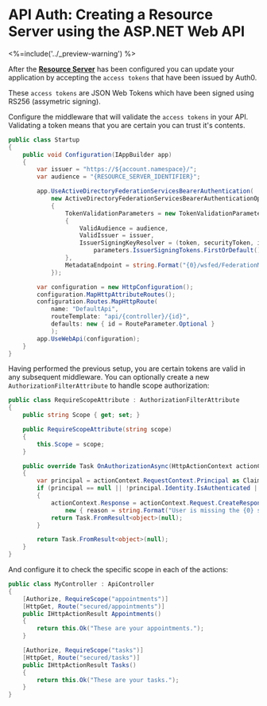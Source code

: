 # API Auth: Creating a Resource Server using the ASP.NET Web API
<%=include('../_preview-warning') %>

After the [**Resource Server**](/api-auth/config/resource-servers) has been configured you can update your application by accepting the `access tokens` that have been issued by Auth0.

These `access tokens` are JSON Web Tokens which have been signed using RS256 (assymetric signing).

Configure the middleware that will validate the `access tokens` in your API. Validating a token means that you are certain you can trust it's contents.

```cs
public class Startup
{
    public void Configuration(IAppBuilder app)
    {
        var issuer = "https://${account.namespace}/";
        var audience = "{RESOURCE_SERVER_IDENTIFIER}";

        app.UseActiveDirectoryFederationServicesBearerAuthentication(
            new ActiveDirectoryFederationServicesBearerAuthenticationOptions
            {
                TokenValidationParameters = new TokenValidationParameters
                {
                    ValidAudience = audience,
                    ValidIssuer = issuer,
                    IssuerSigningKeyResolver = (token, securityToken, identifier, parameters) =>
                        parameters.IssuerSigningTokens.FirstOrDefault().SecurityKeys.FirstOrDefault()
                },
                MetadataEndpoint = string.Format("{0}/wsfed/FederationMetadata/2007-06/FederationMetadata.xml", issuer.TrimEnd('/'))
            });

        var configuration = new HttpConfiguration();
        configuration.MapHttpAttributeRoutes();
        configuration.Routes.MapHttpRoute(
            name: "DefaultApi",
            routeTemplate: "api/{controller}/{id}",
            defaults: new { id = RouteParameter.Optional }
            );
        app.UseWebApi(configuration);
    }
}
```

Having performed the previous setup, you are certain tokens are valid in any subsequent middleware. You can optionally create a new `AuthorizationFilterAttribute` to handle scope authorization:

```cs
public class RequireScopeAttribute : AuthorizationFilterAttribute
{
    public string Scope { get; set; }

    public RequireScopeAttribute(string scope)
    {
        this.Scope = scope;
    }

    public override Task OnAuthorizationAsync(HttpActionContext actionContext, System.Threading.CancellationToken cancellationToken)
    {
        var principal = actionContext.RequestContext.Principal as ClaimsPrincipal;
        if (principal == null || !principal.Identity.IsAuthenticated || !principal.HasClaim("scopes", Scope))
        {
            actionContext.Response = actionContext.Request.CreateResponse(HttpStatusCode.Unauthorized,
                new { reason = string.Format("User is missing the {0} scope.", Scope) });
            return Task.FromResult<object>(null);
        }

        return Task.FromResult<object>(null);
    }
}
```

And configure it to check the specific scope in each of the actions:

```cs
public class MyController : ApiController
{
    [Authorize, RequireScope("appointments")]
    [HttpGet, Route("secured/appointments")]
    public IHttpActionResult Appointments()
    {
        return this.Ok("These are your appointments.");
    }

    [Authorize, RequireScope("tasks")]
    [HttpGet, Route("secured/tasks")]
    public IHttpActionResult Tasks()
    {
        return this.Ok("These are your tasks.");
    }
}
```
